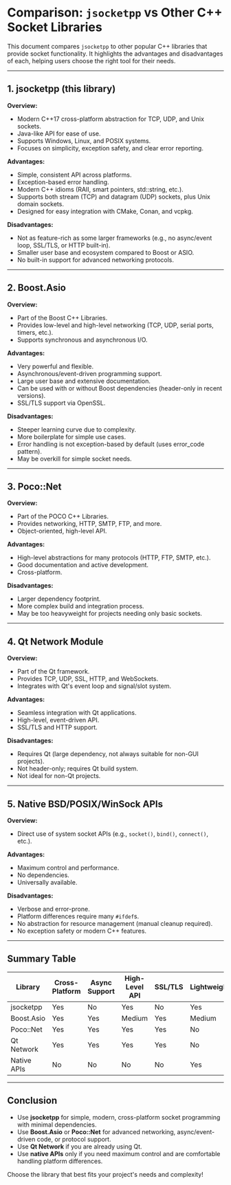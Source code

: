 # Comparison: `jsocketpp` vs Other C++ Socket Libraries

This document compares `jsocketpp` to other popular C++ libraries that provide socket functionality. It highlights the advantages and disadvantages of each, helping users choose the right tool for their needs.

---

## 1. jsocketpp (this library)

**Overview:**
- Modern C++17 cross-platform abstraction for TCP, UDP, and Unix sockets.
- Java-like API for ease of use.
- Supports Windows, Linux, and POSIX systems.
- Focuses on simplicity, exception safety, and clear error reporting.

**Advantages:**
- Simple, consistent API across platforms.
- Exception-based error handling.
- Modern C++ idioms (RAII, smart pointers, std::string, etc.).
- Supports both stream (TCP) and datagram (UDP) sockets, plus Unix domain sockets.
- Designed for easy integration with CMake, Conan, and vcpkg.

**Disadvantages:**
- Not as feature-rich as some larger frameworks (e.g., no async/event loop, SSL/TLS, or HTTP built-in).
- Smaller user base and ecosystem compared to Boost or ASIO.
- No built-in support for advanced networking protocols.

---

## 2. Boost.Asio

**Overview:**
- Part of the Boost C++ Libraries.
- Provides low-level and high-level networking (TCP, UDP, serial ports, timers, etc.).
- Supports synchronous and asynchronous I/O.

**Advantages:**
- Very powerful and flexible.
- Asynchronous/event-driven programming support.
- Large user base and extensive documentation.
- Can be used with or without Boost dependencies (header-only in recent versions).
- SSL/TLS support via OpenSSL.

**Disadvantages:**
- Steeper learning curve due to complexity.
- More boilerplate for simple use cases.
- Error handling is not exception-based by default (uses error_code pattern).
- May be overkill for simple socket needs.

---

## 3. Poco::Net

**Overview:**
- Part of the POCO C++ Libraries.
- Provides networking, HTTP, SMTP, FTP, and more.
- Object-oriented, high-level API.

**Advantages:**
- High-level abstractions for many protocols (HTTP, FTP, SMTP, etc.).
- Good documentation and active development.
- Cross-platform.

**Disadvantages:**
- Larger dependency footprint.
- More complex build and integration process.
- May be too heavyweight for projects needing only basic sockets.

---

## 4. Qt Network Module

**Overview:**
- Part of the Qt framework.
- Provides TCP, UDP, SSL, HTTP, and WebSockets.
- Integrates with Qt's event loop and signal/slot system.

**Advantages:**
- Seamless integration with Qt applications.
- High-level, event-driven API.
- SSL/TLS and HTTP support.

**Disadvantages:**
- Requires Qt (large dependency, not always suitable for non-GUI projects).
- Not header-only; requires Qt build system.
- Not ideal for non-Qt projects.

---

## 5. Native BSD/POSIX/WinSock APIs

**Overview:**
- Direct use of system socket APIs (e.g., `socket()`, `bind()`, `connect()`, etc.).

**Advantages:**
- Maximum control and performance.
- No dependencies.
- Universally available.

**Disadvantages:**
- Verbose and error-prone.
- Platform differences require many `#ifdef`s.
- No abstraction for resource management (manual cleanup required).
- No exception safety or modern C++ features.

---

## Summary Table

| Library         | Cross-Platform | Async Support | High-Level API | SSL/TLS | Lightweight | Modern C++ | Easy Integration |
|----------------|----------------|---------------|---------------|---------|-------------|------------|-----------------|
| jsocketpp      | Yes            | No            | Yes           | No      | Yes         | Yes        | Yes             |
| Boost.Asio     | Yes            | Yes           | Medium        | Yes     | Medium      | Yes        | Yes             |
| Poco::Net      | Yes            | Yes           | Yes           | Yes     | No          | Partial    | Medium          |
| Qt Network     | Yes            | Yes           | Yes           | Yes     | No          | Partial    | Only with Qt    |
| Native APIs    | No             | No            | No            | No      | Yes         | No         | Yes             |

---

## Conclusion

- Use **jsocketpp** for simple, modern, cross-platform socket programming with minimal dependencies.
- Use **Boost.Asio** or **Poco::Net** for advanced networking, async/event-driven code, or protocol support.
- Use **Qt Network** if you are already using Qt.
- Use **native APIs** only if you need maximum control and are comfortable handling platform differences.

Choose the library that best fits your project's needs and complexity!
